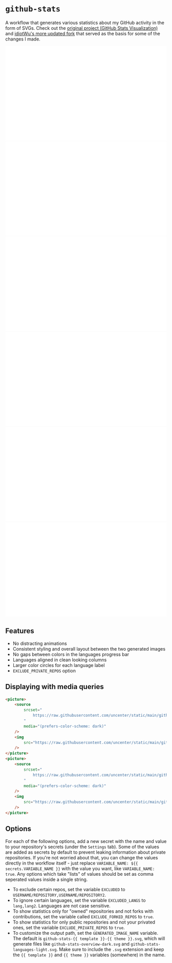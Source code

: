 # `github-stats`

A workflow that generates various statistics about my GitHub activity in the form of SVGs. Check out the [original project (GitHub Stats Visualization)](https://github.com/jstrieb/github-stats) and [idiotWu's more updated fork](https://github.com/idiotWu/stats) that served as the basis for some of the changes I made.

![](https://raw.githubusercontent.com/uncenter/static/main/github-stats-overview-dark.svg)
![](https://raw.githubusercontent.com/uncenter/static/main/github-stats-languages-dark.svg)
![](https://raw.githubusercontent.com/uncenter/static/main/github-stats-community-dark.svg)
![](https://raw.githubusercontent.com/uncenter/static/main/github-stats-overview-light.svg)
![](https://raw.githubusercontent.com/uncenter/static/main/github-stats-languages-light.svg)
![](https://raw.githubusercontent.com/uncenter/static/main/github-stats-community-light.svg)

## Features

-   No distracting animations
-   Consistent styling and overall layout between the two generated images
-   No gaps between colors in the languages progress bar
-   Languages aligned in clean looking columns
-   Larger color circles for each language label
-   `EXCLUDE_PRIVATE_REPOS` option

## Displaying with media queries

```html
<picture>
    <source
        srcset="
            https://raw.githubusercontent.com/uncenter/static/main/github-stats-languages-dark.svg
        "
        media="(prefers-color-scheme: dark)"
    />
    <img
        src="https://raw.githubusercontent.com/uncenter/static/main/github-stats-languages-light.svg"
    />
</picture>
<picture>
    <source
        srcset="
            https://raw.githubusercontent.com/uncenter/static/main/github-stats-overview-dark.svg
        "
        media="(prefers-color-scheme: dark)"
    />
    <img
        src="https://raw.githubusercontent.com/uncenter/static/main/github-stats-overview-light.svg"
    />
</picture>
```

## Options

For each of the following options, add a new secret with the name and value to your repository's secrets (under the `Settings` tab). Some of the values are added as secrets by default to prevent leaking information about private repositories. If you're not worried about that, you can change the values directly in the workflow itself - just replace `VARIABLE_NAME: ${{ secrets.VARIABLE_NAME }}` with the value you want, like `VARIABLE_NAME: true`. Any options which take "lists" of values should be set as comma seperated values inside a single string.

-   To exclude certain repos, set the variable `EXCLUDED` to `USERNAME/REPOSITORY,USERNAME/REPOSITORY2`.
-   To ignore certain languages, set the variable `EXCLUDED_LANGS` to `lang,lang2`. Languages are not case sensitive.
-   To show statistics only for "owned" repositories and not forks with contributions, set the variable called `EXCLUDE_FORKED_REPOS` to `true`.
-   To show statistics for only public repositories and not your privated ones, set the variable `EXCLUDE_PRIVATE_REPOS` to `true`.
-   To customize the output path, set the `GENERATED_IMAGE_NAME` variable. The default is `github-stats-{{ template }}-{{ theme }}.svg`, which will generate files like `github-stats-overview-dark.svg` and `github-stats-languages-light.svg`. Make sure to include the `.svg` extension and keep the `{{ template }}` and `{{ theme }}` variables (somewhere) in the name.
